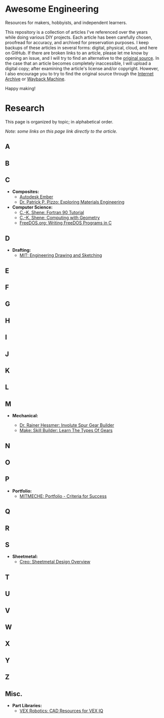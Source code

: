 # Awesome Engineering
Resources for makers, hobbyists, and independent learners.

This repository is a collection of articles I've referenced over the years while doing various DIY projects. Each article has been carefully chosen, proofread for accuracy, and archived for preservation purposes. I keep backups of these articles in several forms: digital, physical, cloud, and here on GitHub. If there are broken links to an article, please let me know by opening an issue, and I will try to find an alternative to the [original source](https://en.wikipedia.org/wiki/Primary_source). In the case that an article becomes completely inaccessible, I will upload a digital copy; after examining the article's license and/or copyright. However, I also encourage you to try to find the original source through the [Internet Archive](https://archive.org/) or [Wayback Machine](https://web.archive.org/).

Happy making!

# Research
This page is organized by topic; in alphabetical order.

*Note: some links on this page link directly to the article.*

## A

## B

## C

- **Composites:**
	- [Autodesk Ember](/research/autodesk-ember.md)
	- [Dr. Patrick P. Pizzo: Exploring Materials Engineering](/research/exploring-materials-engineering.md)
- **Computer Science:**
	- [C.-K. Shene: Fortran 90 Tutorial](/research/fortran-90-tutorial.md)
	- [C.-K. Shene: Computing with Geometry](/research/computing-with-geometry.md)
	- [FreeDOS.org: Writing FreeDOS Programs in C](http://www.freedos.org/books/cprogramming/)

## D

- **Drafting:**
	- [MIT: Engineering Drawing and Sketching](https://ocw.mit.edu/courses/2-007-design-and-manufacturing-i-spring-2009/pages/related-resources/drawing_and_sketching/)

## E

## F

## G

## H

## I

## J

## K

## L

## M

- **Mechanical:**

	- [Dr. Rainer Hessmer: Involute Spur Gear Builder](http://hessmer.org/gears/InvoluteSpurGearBuilder.html)
	- [Make: Skill Builder: Learn The Types Of Gears](https://makezine.com/2020/07/13/skill-builder-learn-the-types-of-gears/)

## N

## O

## P

- **Portfolio:**
	- [MITMECHE: Portfolio - Criteria for Success](https://mitcommlab.mit.edu/meche/commkit/portfolio/)

## Q

## R

## S

- **Sheetmetal:**
	- [Creo: Sheetmetal Design Overview](/research/sheetmetal-design-overview.md)

## T

## U

## V

## W

## X

## Y

## Z

## Misc.

- **Part Libraries:**
	- [VEX Robotics: CAD Resources for VEX IQ](https://kb.vex.com/hc/en-us/articles/360044338912-CAD-Resources-for-VEX-IQ)